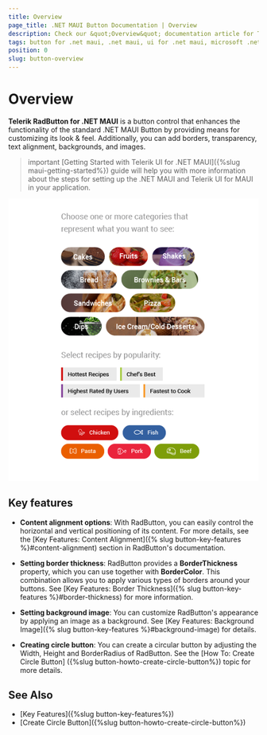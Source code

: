 ```yaml
---
title: Overview
page_title: .NET MAUI Button Documentation | Overview
description: Check our &quot;Overview&quot; documentation article for Telerik Button for .NET MAUI.
tags: button for .net maui, .net maui, ui for .net maui, microsoft .net maui
position: 0
slug: button-overview
---
```


# Overview

**Telerik RadButton for .NET MAUI** is a button control that enhances the functionality of the standard .NET MAUI Button by providing means for customizing its look &amp; feel. Additionally, you can add borders, transparency, text alignment, backgrounds, and images.

>important [Getting Started with Telerik UI for .NET MAUI]({%slug maui-getting-started%}) guide will help you with more information about the steps for setting up the .NET MAUI and Telerik UI for MAUI in your application.

![Button Overview](images/button-overview.png "Button for .NET MAUI")

## Key features

* **Content alignment options**: With RadButton, you can easily control the horizontal and vertical positioning of its content. For more details, see the [Key Features: Content Alignment]({% slug button-key-features %}#content-alignment) section in RadButton's documentation.
 
* **Setting border thickness**: RadButton provides a **BorderThickness** property, which you can use together with **BorderColor**. This combination allows you to apply various types of borders around your buttons. See [Key Features: Border Thickness]({% slug button-key-features %}#border-thickness) for more information.
 
* **Setting background image**: You can customize RadButton's appearance by applying an image as a background. See [Key Features: Background Image]({% slug button-key-features %}#background-image) for details.
 
* **Creating circle button**: You can create a circular button by adjusting the Width, Height and BorderRadius of RadButton. See the [How To: Create Circle Button] ({%slug button-howto-create-circle-button%}) topic for more details.
 
## See Also

- [Key Features]({%slug button-key-features%})
- [Create Circle Button]({%slug button-howto-create-circle-button%})